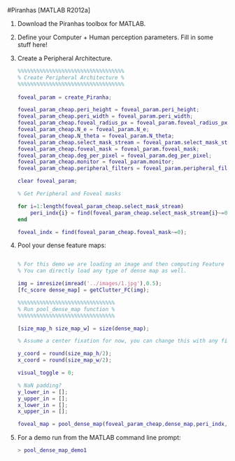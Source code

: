 #Piranhas [MATLAB R2012a]

1. Download the Piranhas toolbox for MATLAB.
2. Define your Computer + Human perception parameters.
Fill in some stuff here!
3. Create a Peripheral Architecture.
	```matlab
	%%%%%%%%%%%%%%%%%%%%%%%%%%%%%%%%%%
	% Create Peripheral Architecture %
	%%%%%%%%%%%%%%%%%%%%%%%%%%%%%%%%%%
	 
	foveal_param = create_Piranha;

	foveal_param_cheap.peri_height = foveal_param.peri_height;
	foveal_param_cheap.peri_width = foveal_param.peri_width;
	foveal_param_cheap.foveal_radius_px = foveal_param.foveal_radius_px;
	foveal_param_cheap.N_e = foveal_param.N_e;
	foveal_param_cheap.N_theta = foveal_param.N_theta;
	foveal_param_cheap.select_mask_stream = foveal_param.select_mask_stream;
	foveal_param_cheap.foveal_mask = foveal_param.foveal_mask;
	foveal_param_cheap.deg_per_pixel = foveal_param.deg_per_pixel;
	foveal_param_cheap.monitor = foveal_param.monitor;
	foveal_param_cheap.peripheral_filters = foveal_param.peripheral_filters;

	clear foveal_param;

	% Get Peripheral and Foveal masks

	for i=1:length(foveal_param_cheap.select_mask_stream)
		peri_indx{i} = find(foveal_param_cheap.select_mask_stream{i}~=0);
	end

	foveal_indx = find(foveal_param_cheap.foveal_mask~=0);
	```
4. Pool your dense feature maps:

	```matlab

	% For this demo we are loading an image and then computing Feature Congestion.
	% You can directly load any type of dense map as well.

	img = imresize(imread('../images/1.jpg'),0.5);
	[fc_score dense_map] = getClutter_FC(img);

	%%%%%%%%%%%%%%%%%%%%%%%%%%%%%%%
	% Run pool_dense_map function %
	%%%%%%%%%%%%%%%%%%%%%%%%%%%%%%%

	[size_map_h size_map_w] = size(dense_map);

	% Assume a center fixation for now, you can change this with any fixation point.

	y_coord = round(size_map_h/2);
	x_coord = round(size_map_w/2);

	visual_toggle = 0;

	% NaN padding?
	y_lower_in = [];
	y_upper_in = [];
	x_lower_in = [];
	x_upper_in = [];

	foveal_map = pool_dense_map(foveal_param_cheap,dense_map,peri_indx,foveal_indx,y_coord,x_coord,visual_toggle,y_lower_in,y_upper_in,x_lower_in,x_upper_in))
	```
5. For a demo run from the MATLAB command line prompt:

	```matlab
	> pool_dense_map_demo1
	```
